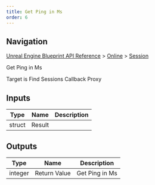 ```yaml
---
title: Get Ping in Ms
order: 6
---
```

## Navigation

[Unreal Engine Blueprint API Reference](https://dev.epicgames.com/documentation/en-us/unreal-engine/BlueprintAPI) > [Online](https://dev.epicgames.com/documentation/en-us/unreal-engine/BlueprintAPI/Online) > [Session](https://dev.epicgames.com/documentation/en-us/unreal-engine/BlueprintAPI/Online/Session)

Get Ping in Ms

Target is Find Sessions Callback Proxy

## Inputs

| Type | Name | Description |
| --- | --- | --- |
| struct | Result |  |

## Outputs

| Type | Name | Description |
| --- | --- | --- |
| integer | Return Value | Get Ping in Ms |
